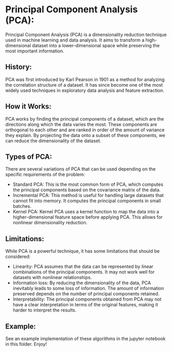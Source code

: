# Principal Component Analysis (PCA):

Principal Component Analysis (PCA) is a dimensionality reduction technique used in machine learning and data analysis. It aims to transform a high-dimensional dataset into a lower-dimensional space while preserving the most important information.

## History:

PCA was first introduced by Karl Pearson in 1901 as a method for analyzing the correlation structure of a dataset. It has since become one of the most widely used techniques in exploratory data analysis and feature extraction.

## How it Works:

PCA works by finding the principal components of a dataset, which are the directions along which the data varies the most. These components are orthogonal to each other and are ranked in order of the amount of variance they explain. By projecting the data onto a subset of these components, we can reduce the dimensionality of the dataset.

## Types of PCA:

There are several variations of PCA that can be used depending on the specific requirements of the problem:
- Standard PCA: This is the most common form of PCA, which computes the principal components based on the covariance matrix of the data.
- Incremental PCA: This method is useful for handling large datasets that cannot fit into memory. It computes the principal components in small batches.
- Kernel PCA: Kernel PCA uses a kernel function to map the data into a higher-dimensional feature space before applying PCA. This allows for nonlinear dimensionality reduction.

## Limitations:

While PCA is a powerful technique, it has some limitations that should be considered:
- Linearity: PCA assumes that the data can be represented by linear combinations of the principal components. It may not work well for datasets with nonlinear relationships.
- Information loss: By reducing the dimensionality of the data, PCA inevitably leads to some loss of information. The amount of information preserved depends on the number of principal components retained.
- Interpretability: The principal components obtained from PCA may not have a clear interpretation in terms of the original features, making it harder to interpret the results.

## Example:

See an example implementation of these algorithms in the jupyter notebook in this folder. Enjoy!

